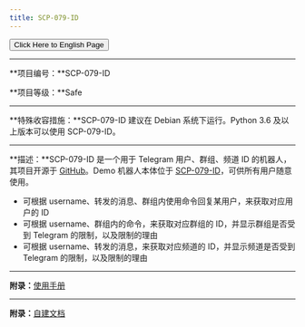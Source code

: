 ```yaml
---
title: SCP-079-ID
---
```


<link rel="stylesheet" href="/css/chinese.css">
<button onmouseover="PlaySound('totop1')" onmouseout="StopSound('totop1')" onclick="window.location.href = '/id-en/';" class="en">Click Here to English Page</button>

---

**项目编号：**SCP-079-ID

**项目等级：**Safe

---

**特殊收容措施：**SCP-079-ID 建议在 Debian 系统下运行。Python 3.6 及以上版本可以使用 SCP-079-ID。

---

**描述：**SCP-079-ID 是一个用于 Telegram 用户、群组、频道 ID 的机器人，其项目开源于 [GitHub](https://github.com/scp-079/scp-079-id)。Demo 机器人本体位于 <a href="https://t.me/SCP_079_ID_BOT" class="079" target="_blank">SCP-079-ID</a>，可供所有用户随意使用。

- 可根据 username、转发的消息、群组内使用命令回复某用户，来获取对应用户的 ID
- 可根据 username、群组内的命令，来获取对应群组的 ID，并显示群组是否受到 Telegram 的限制，以及限制的理由
- 可根据 username、转发的消息，来获取对应频道的 ID，并显示频道是否受到 Telegram 的限制，以及限制的理由

---

**附录：**[使用手册](https://manuals.scp-079.org/bots/id/)

---

**附录：**[自建文档](https://docs.scp-079.org/bots/id/)

<audio src="/audio/door/dooropenpage.ogg" autoplay></audio>
<audio id="dooropen079" src="/audio/door/dooropen079.ogg"/>
